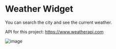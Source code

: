 # Weather Widget

You can search the city and see the current weather. 

API for this project: https://www.weatherapi.com

![image](https://github.com/user-attachments/assets/89ed479d-5683-45d4-9a46-f110140c0465)
